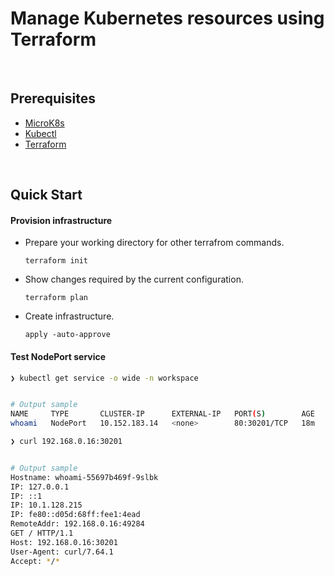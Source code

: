 # Manage Kubernetes resources using Terraform

<br/>

## Prerequisites

- [MicroK8s](https://microk8s.io/)
- [Kubectl](https://kubernetes.io/docs/tasks/tools/)
- [Terraform](https://www.terraform.io/downloads.html)

<br/>

## Quick Start

#### Provision infrastructure

- Prepare your working directory for other terrafrom commands.

  ```
  terraform init
  ```

- Show changes required by the current configuration.

  ```
  terraform plan
  ```

- Create infrastructure.

  ```
  apply -auto-approve
  ```



#### Test NodePort service

```bash
❯ kubectl get service -o wide -n workspace


# Output sample
NAME     TYPE       CLUSTER-IP      EXTERNAL-IP   PORT(S)        AGE   SELECTOR
whoami   NodePort   10.152.183.14   <none>        80:30201/TCP   18m   App=whoami
```

```bash
❯ curl 192.168.0.16:30201


# Output sample
Hostname: whoami-55697b469f-9slbk
IP: 127.0.0.1
IP: ::1
IP: 10.1.128.215
IP: fe80::d05d:68ff:fee1:4ead
RemoteAddr: 192.168.0.16:49284
GET / HTTP/1.1
Host: 192.168.0.16:30201
User-Agent: curl/7.64.1
Accept: */*
```

